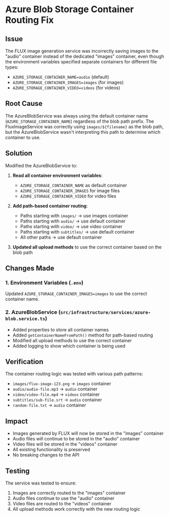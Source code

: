 # Azure Blob Storage Container Routing Fix

## Issue

The FLUX image generation service was incorrectly saving images to the "audio" container instead of the dedicated "images" container, even though the environment variables specified separate containers for different file types:

- `AZURE_STORAGE_CONTAINER_NAME=audio` (default)
- `AZURE_STORAGE_CONTAINER_IMAGES=images` (for images)
- `AZURE_STORAGE_CONTAINER_VIDEO=videos` (for videos)

## Root Cause

The AzureBlobService was always using the default container name (`AZURE_STORAGE_CONTAINER_NAME`) regardless of the blob path prefix. The FluxImageService was correctly using `images/${filename}` as the blob path, but the AzureBlobService wasn't interpreting this path to determine which container to use.

## Solution

Modified the AzureBlobService to:

1. **Read all container environment variables**:
   - `AZURE_STORAGE_CONTAINER_NAME` as default container
   - `AZURE_STORAGE_CONTAINER_IMAGES` for image files
   - `AZURE_STORAGE_CONTAINER_VIDEO` for video files

2. **Add path-based container routing**:
   - Paths starting with `images/` → use images container
   - Paths starting with `audio/` → use default container
   - Paths starting with `video/` → use video container
   - Paths starting with `subtitles/` → use default container
   - All other paths → use default container

3. **Updated all upload methods** to use the correct container based on the blob path

## Changes Made

### 1. Environment Variables (`.env`)
Updated `AZURE_STORAGE_CONTAINER_IMAGES=images` to use the correct container name.

### 2. AzureBlobService (`src/infrastructure/services/azure-blob.service.ts`)
- Added properties to store all container names
- Added `getContainerNameFromPath()` method for path-based routing
- Modified all upload methods to use the correct container
- Added logging to show which container is being used

## Verification

The container routing logic was tested with various path patterns:
- `images/flux-image-123.png` → `images` container
- `audio/audio-file.mp3` → `audio` container
- `video/video-file.mp4` → `videos` container
- `subtitles/sub-file.srt` → `audio` container
- `random-file.txt` → `audio` container

## Impact

- Images generated by FLUX will now be stored in the "images" container
- Audio files will continue to be stored in the "audio" container
- Video files will be stored in the "videos" container
- All existing functionality is preserved
- No breaking changes to the API

## Testing

The service was tested to ensure:
1. Images are correctly routed to the "images" container
2. Audio files continue to use the "audio" container
3. Video files are routed to the "videos" container
4. All upload methods work correctly with the new routing logic